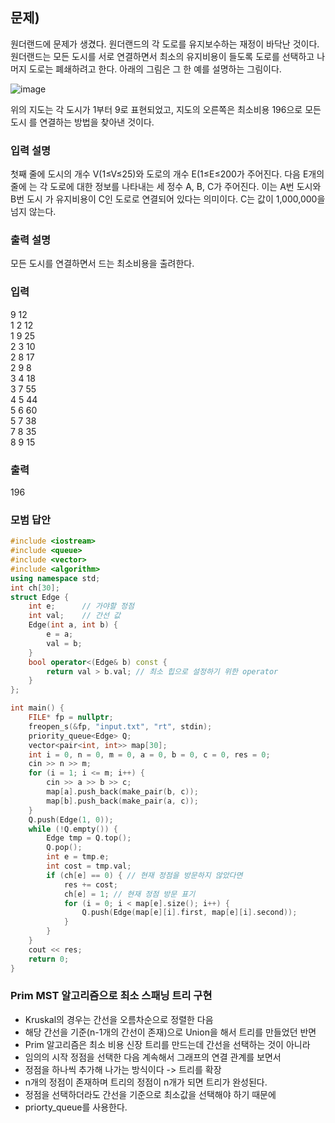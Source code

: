 ﻿## 문제)
원더랜드에 문제가 생겼다. 원더랜드의 각 도로를 유지보수하는 재정이 바닥난 것이다.
원더랜드는 모든 도시를 서로 연결하면서 최소의 유지비용이 들도록 도로를 선택하고 나머지
도로는 폐쇄하려고 한다.
아래의 그림은 그 한 예를 설명하는 그림이다.

![image](https://user-images.githubusercontent.com/75019048/178747389-67cecf65-bed0-4eaa-91c4-94d22d4f4db8.png)

위의 지도는 각 도시가 1부터 9로 표현되었고, 지도의 오른쪽은 최소비용 196으로 모든 도시
를 연결하는 방법을 찾아낸 것이다.

### 입력 설명
첫째 줄에 도시의 개수 V(1≤V≤25)와 도로의 개수 E(1≤E≤200가 주어진다. 다음 E개의 줄에
는 각 도로에 대한 정보를 나타내는 세 정수 A, B, C가 주어진다. 이는 A번 도시와 B번 도시
가 유지비용이 C인 도로로 연결되어 있다는 의미이다. C는 값이 1,000,000을 넘지 않는다.

### 출력 설명
모든 도시를 연결하면서 드는 최소비용을 출려한다.

### 입력
9 12\
1 2 12\
1 9 25\
2 3 10\
2 8 17\
2 9 8\
3 4 18\
3 7 55\
4 5 44\
5 6 60\
5 7 38\
7 8 35\
8 9 15

### 출력
196

### 모범 답안
``` Cpp
#include <iostream>
#include <queue>
#include <vector>
#include <algorithm>
using namespace std;
int ch[30];
struct Edge {
    int e;      // 가야할 정점
    int val;    // 간선 값
    Edge(int a, int b) {
        e = a; 
        val = b;
    }
    bool operator<(Edge& b) const {
        return val > b.val; // 최소 힙으로 설정하기 위한 operator
    }
};

int main() {
    FILE* fp = nullptr;
    freopen_s(&fp, "input.txt", "rt", stdin);
    priority_queue<Edge> Q;
    vector<pair<int, int>> map[30];
    int i = 0, n = 0, m = 0, a = 0, b = 0, c = 0, res = 0;
    cin >> n >> m;
    for (i = 1; i <= m; i++) {
        cin >> a >> b >> c;
        map[a].push_back(make_pair(b, c));
        map[b].push_back(make_pair(a, c));
    }
    Q.push(Edge(1, 0));
    while (!Q.empty()) {
        Edge tmp = Q.top();
        Q.pop();
        int e = tmp.e;
        int cost = tmp.val;
        if (ch[e] == 0) { // 현재 정점을 방문하지 않았다면
            res += cost;
            ch[e] = 1; // 현재 정점 방문 표기
            for (i = 0; i < map[e].size(); i++) {
                Q.push(Edge(map[e][i].first, map[e][i].second));
            }
        }
    }
    cout << res;
    return 0;
}
```

### Prim MST 알고리즘으로 최소 스패닝 트리 구현
- Kruskal의 경우는 간선을 오름차순으로 정렬한 다음 
- 해당 간선을 기준(n-1개의 간선이 존재)으로 Union을 해서 트리를 만들었던 반면
- Prim 알고리즘은 최소 비용 신장 트리를 만드는데 간선을 선택하는 것이 아니라
- 임의의 시작 정점을 선택한 다음 계속해서 그래프의 연결 관계를 보면서 
- 정점을 하나씩 추가해 나가는 방식이다 -> 트리를 확장
- n개의 정점이 존재하며 트리의 정점이 n개가 되면 트리가 완성된다.
- 정점을 선택하더라도 간선을 기준으로 최소값을 선택해야 하기 때문에
- priorty_queue를 사용한다.
